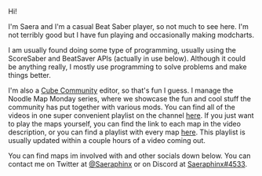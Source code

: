 Hi!

I'm Saera and I'm a casual Beat Saber player, so not much to see here. I'm not terribly good but I have fun playing and occasionally making modcharts.

I am usually found doing some type of programming, usually using the ScoreSaber and BeatSaver APIs (actually in use below). Although it could be anything really, I mostly use programming to solve problems and make things better.        

I'm also a <a class="bio" href="https://www.youtube.com/c/CubeCommunity" target="_blank" >Cube Community</a> editor, so that's fun I guess. I manage the Noodle Map Monday series, where we showcase the fun and cool stuff the community has put together with various mods. You can find all of the videos in one super convenient playlist on the channel <a class="bio" href="https://www.youtube.com/playlist?list=PLwx5EB8PdMNeuygkTEeowY-bXj5F-2SCU" target="_blank">here</a>. If you just want to play the maps yourself, you can find the link to each map in the video description, or you can find a playlist with every map <a class="bio" href="https://beatsaver.com/playlists/4197" target="_blank">here</a>. This playlist is usually updated within a couple hours of a video coming out.

You can find maps im involved with and other socials down below. You can contact me on Twitter at <a class="bio" href="https://twitter.com/Saeraphinx" target="_blank">@Saeraphinx</a> or on Discord at <a class="bio" href="https://discord.com/users/213074932458979330" target="_blank">Saeraphinx#4533</a>.

